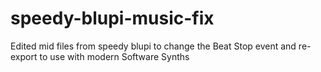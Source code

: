 # speedy-blupi-music-fix
Edited mid files from speedy blupi to change the Beat Stop event and re-export to use with modern Software Synths
